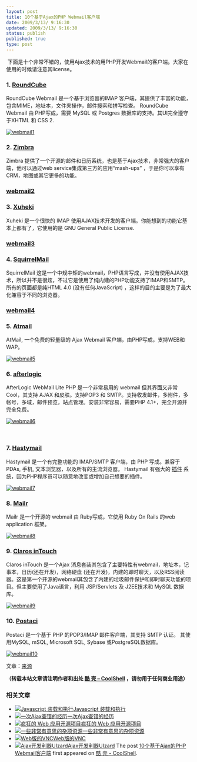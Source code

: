 ```yaml
---
layout: post
title: 10个基于Ajax的PHP Webmail客户端
date: 2009/3/13/ 9:16:30
updated: 2009/3/13/ 9:16:30
status: publish
published: true
type: post
---
```


 下面是十个非常不错的，使用Ajax技术的用PHP开发Webmail的客户端。大家在使用的时候请注意其license。


### 1. [RoundCube](http://roundcube.net/)


RoundCube Webmail 是一个基于浏览器的IMAP 客户端，其提供了丰富的功能，包含MIME，地址本，文件夹操作，邮件搜索和拼写检查。 RoundCube Webmail 由 PHP写成，需要 MySQL 或 Postgres 数据库的支持。其UI完全遵守于XHTML 和 CSS 2.



[![webmail1](https://coolshell.cn/wp-content/uploads/2009/03/webmail1.jpg "webmail1")](https://coolshell.cn/wp-content/uploads/2009/03/webmail1.jpg)



### 2. [Zimbra](http://www.zimbra.com/community/downloads.html)


Zimbra 提供了一个开源的邮件和日历系统，也是基于Ajax技术，非常强大的客户端，他可以通过web service集成第三方的应用“mash-ups” ，于是你可以享有CRM，地图或其它更多的功能。



### [webmail2](https://coolshell.cn/wp-content/uploads/2009/03/webmail2.jpg)


### 3. [Xuheki](http://www.xuheki.com/)


Xuheki 是一个很快的 IMAP 使用AJAX技术开发的客户端。你能想到的功能它基本上都有了，它使用的是 GNU General Public License.



### [webmail3](https://coolshell.cn/wp-content/uploads/2009/03/webmail3.jpg)


### 4. [SquirrelMail](http://www.squirrelmail.org/)


SquirrelMail 这是一个中规中矩的webmail，PHP语言写成，并没有使用AJAX技术，所以并不是很炫，不过它是使用了纯内建的PHP功能支持了IMAP和SMTP。所有的页面都是纯HTML 4.0 (没有任何JavaScript) ，这样的目的主要是为了最大化兼容于不同的浏览器。



### [webmail4](https://coolshell.cn/wp-content/uploads/2009/03/webmail4.jpg)


### 5. [Atmail](http://atmail.com/index.php)


AtMail, 一个免费的轻量级的 Ajax Webmail 客户端，由PHP写成，支持WEB和WAP。


[![webmail5](https://coolshell.cn/wp-content/uploads/2009/03/webmail5.jpg "webmail5")](https://coolshell.cn/wp-content/uploads/2009/03/webmail5.jpg)


### 6. [afterlogic](http://www.afterlogic.com/products/webmail-lite)


AfterLogic WebMail Lite PHP 是一个非常易用的 webmail 但其界面又非常Cool，其支持 AJAX 和皮肤。支持POP3 和 SMTP。支持收发邮件，多附件，多帐号，多域，邮件预览，站点管理。安装非常容易，需要PHP 4.1+，完全开源并完全免费。


[![webmail6](https://coolshell.cn/wp-content/uploads/2009/03/webmail6.jpg "webmail6")](https://coolshell.cn/wp-content/uploads/2009/03/webmail6.jpg)


 


### 7. [Hastymail](http://www.hastymail.org/)


Hastymail 是一个有完整功能的 IMAP/SMTP 客户端，由 PHP 写成。兼容于 PDAs, 手机, 文本浏览器，以及所有的主流浏览器。 Hastymail 有强大的 [插件](http://www.hastymail.org/plugins/) 系统，因为PHP程序员可以随意地改变或增加自己想要的插件。


[![webmail7](https://coolshell.cn/wp-content/uploads/2009/03/webmail7.jpg "webmail7")](https://coolshell.cn/wp-content/uploads/2009/03/webmail7.jpg)


### 8. [Mailr](http://mailr.org/)


Mailr 是一个开源的 webmail 由 Ruby写成，它使用 Ruby On Rails 的web application 框架。


[![webmail8](https://coolshell.cn/wp-content/uploads/2009/03/webmail8.jpg "webmail8")](https://coolshell.cn/wp-content/uploads/2009/03/webmail8.jpg)


### 9. [Claros inTouch](http://www.claros.org/web/home.do)


Claros inTouch 是一个Ajax 消息套装其包含了主要特性有webmail，地址本，记事本，日历(还在开发)，网络硬盘 (还在开发)，内建的即时聊天，以及RSS阅读器。这是第一个开源的webmail其包含了内建的垃圾邮件保护和即时聊天功能的项目。但主要使用了Java语言，利用 JSP/Servlets 及 J2EE技术和 MySQL 数据库。


[![webmail9](https://coolshell.cn/wp-content/uploads/2009/03/webmail9.jpg "webmail9")](https://coolshell.cn/wp-content/uploads/2009/03/webmail9.jpg)


### 10. [Postaci](http://www.postaciwebmail.org/)


Postaci 是一个基于 PHP 的POP3/IMAP 邮件客户端，其支持 SMTP 认证。 其使用MySQL, mSQL, Microsoft SQL, Sybase 或PostgreSQL数据库。


[![webmail10](https://coolshell.cn/wp-content/uploads/2009/03/webmail10.jpg "webmail10")](https://coolshell.cn/wp-content/uploads/2009/03/webmail10.jpg)


文章：[来源](http://www.noupe.com/ajax/10-ajax-webmail-clients.html)




**（转载本站文章请注明作者和出处 [酷 壳 – CoolShell](https://coolshell.cn/) ，请勿用于任何商业用途）**



### 相关文章

* [![Javascript 装载和执行](https://coolshell.cn/wp-content/uploads/2013/06/javascript-150x150.jpg)](https://coolshell.cn/articles/9749.html)[Javascript 装载和执行](https://coolshell.cn/articles/9749.html)
* [![一次Ajax查错的经历](https://coolshell.cn/wp-content/uploads/2012/08/ajax_error-150x150.jpg)](https://coolshell.cn/articles/8170.html)[一次Ajax查错的经历](https://coolshell.cn/articles/8170.html)
* [![疯狂的 Web 应用开源项目](https://coolshell.cn/wp-content/plugins/wordpress-23-related-posts-plugin/static/thumbs/18.jpg)](https://coolshell.cn/articles/5132.html)[疯狂的 Web 应用开源项目](https://coolshell.cn/articles/5132.html)
* [![一些非常有意思的杂项资源](https://coolshell.cn/wp-content/uploads/2010/09/biolab-150x150.jpg)](https://coolshell.cn/articles/3013.html)[一些非常有意思的杂项资源](https://coolshell.cn/articles/3013.html)
* [![Web版的VNC](https://coolshell.cn/wp-content/plugins/wordpress-23-related-posts-plugin/static/thumbs/18.jpg)](https://coolshell.cn/articles/2593.html)[Web版的VNC](https://coolshell.cn/articles/2593.html)
* [![Ajax开发利器UIzard ](https://coolshell.cn/wp-content/uploads/2009/10/uizard2-150x150.jpg)](https://coolshell.cn/articles/1611.html)[Ajax开发利器UIzard](https://coolshell.cn/articles/1611.html)
The post [10个基于Ajax的PHP Webmail客户端](https://coolshell.cn/articles/154.html) first appeared on [酷 壳 - CoolShell](https://coolshell.cn).